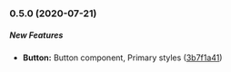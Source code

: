 ### 0.5.0 (2020-07-21)

##### New Features

* **Button:**  Button component, Primary styles ([3b7f1a41](https://github.com/nih-sparc/sparc-design-system-components/commit/3b7f1a41aac4677d8151f255a5ebff1e374ca193))

